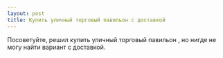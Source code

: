 ```yaml
---
layout: post 
title: Купить уличный торговый павильон с доставкой 
--- 
```

Посоветуйте, решил купить уличный торговый павильон , но нигде не могу найти вариант с доставкой.